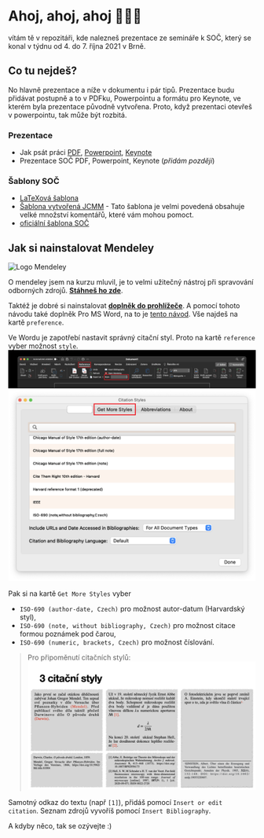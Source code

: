 # Ahoj, ahoj, ahoj 🙋🏻‍♂️

vítám tě v repozitáři, kde nalezneš prezentace ze semináře k SOČ, který se konal v týdnu od 4. do 7. října 2021 v Brně. 

## Co tu nejdeš?

No hlavně prezentace a níže v dokumentu i pár tipů. Prezentace budu přidávat postupně a to v PDFku, Powerpointu a formátu pro Keynote, ve kterém byla prezentace původně vytvořena. Proto, když prezentaci otevřeš v powerpointu, tak může být rozbitá. 

### Prezentace
- Jak psát práci [PDF](./psani_prace.pdf), [Powerpoint](https://docs.google.com/presentation/d/13rQ8VCCOM4thi7m33rWzZov0sNDrLfFB/edit?usp=sharing&ouid=109922989717024265620&rtpof=true&sd=true), [Keynote](https://drive.google.com/file/d/1dP9eGFrDgbXv8eoVXCElvSp8dQsq2rL-/view?usp=sharing)
- Prezentace SOČ PDF, Powerpoint, Keynote (_přidám později_)

### Šablony SOČ
- [LaTeXová šablona](https://github.com/Kubiczek36/SOC_sablona)
- [Šablona vytvořená JCMM](./sablona_pro_sockare.docx) - Tato šablona je velmi povedená obsahuje velké množství komentářů, které vám mohou pomoct.
- [oficiální šablona SOČ](https://www.soc.cz/dokumenty/sablona_SOC.docx)

## Jak si nainstalovat Mendeley

![Logo Mendeley](https://static.mendeley.com/md-stitch/releases/live/logo.2e96971e.svg)

O mendeley jsem na kurzu mluvil, je to velmi užitečný nástroj při spravování odborných zdrojů. [__Stáhneš ho zde__](https://www.mendeley.com/download-reference-manager/).

Taktéž je dobré si nainstalovat [__doplněk do prohlížeče__](https://www.mendeley.com/reference-management/web-importer). A pomocí tohoto návodu také doplněk Pro MS Word, na to je [tento návod](https://www.mendeley.com/guides/using-citation-editor). Vše najdeš na kartě `preference`.

Ve Wordu je zapotřebí nastavit správný citační styl. Proto na kartě `reference` vyber možnost `style`.
![přidat styl](images/mendeley_in_word.png)
![more styles](images/get_more_styles.png)

Pak si na kartě `Get More Styles` vyber 
- `ISO-690 (author-date, Czech)` pro možnost autor-datum (Harvardský styl), 
- `ISO-690 (note, without bibliography, Czech)` pro možnost citace formou poznámek pod čarou,
- `ISO-690 (numeric, brackets, Czech)` pro možnost číslování.

> Pro připoměnutí citačních stylů:
> ![cit_styl](images/psani_prace_styly.png)

Samotný odkaz do textu (např `[1]`), přidáš pomocí `Insert or edit citation`. Seznam zdrojů vyvoříš pomocí `Insert Bibliography`.

A kdyby něco, tak se ozývejte :) 
